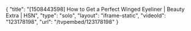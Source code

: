 {
    "title": "[1508443598] How to Get a Perfect Winged Eyeliner | Beauty Extra | HSN",
    "type": "solo",
    "layout": "iframe-static",
    "videoId": "123178198",
    "url": "\/tvpembed\/123178198"
}